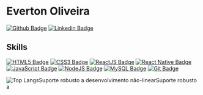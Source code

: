 # Everton Oliveira

[![Github Badge](https://img.shields.io/badge/-Github-000?style=for-the-badge&logo=Github&logoColor=white&?link=https://github.com/tonoliveira96)](https://github.com/tonoliveira96)
[![Linkedin Badge](https://img.shields.io/badge/-LinkedIn-blue?style=for-the-badge&logo=Linkedin&logoColor=white&link=https://www.linkedin.com/in/tonoliveira96/)](https://www.linkedin.com/in/tonoliveira96/)
## Skills
[![HTML5 Badge](https://img.shields.io/badge/HTML5-skill-%23E34F26?style=pastic&logo=HTML5&logoColor=white/)]()
[![CSS3 Badge](https://img.shields.io/badge/CSS3-skill-%231572B6?style=pastic&logo=CSS3&logoColor=white/)]()
[![ReactJS Badge](https://img.shields.io/badge/ReactJS-skill-%2361DAFB?style=pastic&logo=React&logoColor=white/)]()
[![React Native Badge](https://img.shields.io/badge/React%20Native-skill-%230088CC?style=pastic&logo=React&logoColor=white/)]()
[![JavaScript Badge](https://img.shields.io/badge/JavaScript-skill-%23F7DF1E?style=pastic&logo=JavaScript&logoColor=white/)]()
[![NodeJS Badge](https://img.shields.io/badge/NodeJS-skill-%23339933?style=pastic&logo=Node.js&logoColor=white/)]()
[![MySQL Badge](https://img.shields.io/badge/MySQL-skill-%234479A1?style=pastic&logo=MySQL&logoColor=white/)]()
[![Git Badge](https://img.shields.io/badge/Git-skill-%23F05032?style=pastic&logo=Git&logoColor=white/)]()

![Top Langs](https://github-readme-stats.vercel.app/api/top-langs/?username=tonoliveira96)Suporte robusto a desenvolvimento não-linearSuporte robusto a 

<!--
**tonoliveira96/tonoliveira96** is a ✨ _special_ ✨ repository because its `README.md` (this file) appears on your GitHub profile.

Here are some ideas to get you started:

- 🔭 I’m currently working on ...
- 🌱 I’m currently learning ...
- 👯 I’m looking to collaborate on ...
- 🤔 I’m looking for help with ...
- 💬 Ask me about ...
- 📫 How to reach me: ...
- 😄 Pronouns: ...
- ⚡ Fun fact: ...
